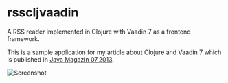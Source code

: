 # rsscljvaadin

A RSS reader implemented in Clojure with Vaadin 7 as a frontend framework.

This is a sample application for my article about Clojure and Vaadin 7 which is published in [Java Magazin 07.2013](https://jaxenter.de/java-magazin-archiv).

![Screenshot](https://github.com/codebrickie/rsscljvaadin/raw/screenshots/screenshot.png?raw=true)

